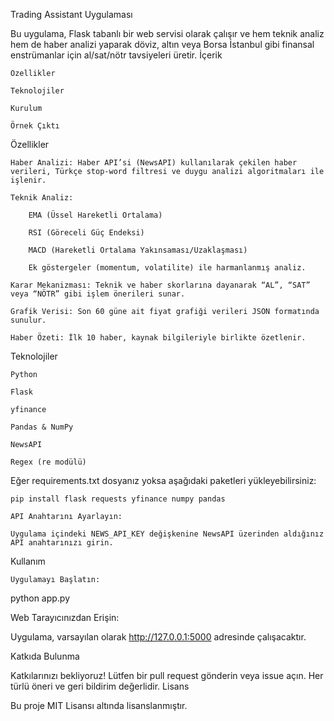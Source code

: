 Trading Assistant Uygulaması

Bu uygulama, Flask tabanlı bir web servisi olarak çalışır ve hem teknik analiz hem de haber analizi yaparak döviz, altın veya Borsa İstanbul gibi finansal enstrümanlar için al/sat/nötr tavsiyeleri üretir.
İçerik

    Özellikler

    Teknolojiler

    Kurulum

    Örnek Çıktı

Özellikler

    Haber Analizi: Haber API’si (NewsAPI) kullanılarak çekilen haber verileri, Türkçe stop-word filtresi ve duygu analizi algoritmaları ile işlenir.

    Teknik Analiz:

        EMA (Üssel Hareketli Ortalama)

        RSI (Göreceli Güç Endeksi)

        MACD (Hareketli Ortalama Yakınsaması/Uzaklaşması)

        Ek göstergeler (momentum, volatilite) ile harmanlanmış analiz.

    Karar Mekanizması: Teknik ve haber skorlarına dayanarak “AL”, “SAT” veya “NÖTR” gibi işlem önerileri sunar.

    Grafik Verisi: Son 60 güne ait fiyat grafiği verileri JSON formatında sunulur.

    Haber Özeti: İlk 10 haber, kaynak bilgileriyle birlikte özetlenir.

Teknolojiler

    Python

    Flask

    yfinance

    Pandas & NumPy

    NewsAPI

    Regex (re modülü)


Eğer requirements.txt dosyanız yoksa aşağıdaki paketleri yükleyebilirsiniz:

    pip install flask requests yfinance numpy pandas

    API Anahtarını Ayarlayın:

    Uygulama içindeki NEWS_API_KEY değişkenine NewsAPI üzerinden aldığınız API anahtarınızı girin.

Kullanım

    Uygulamayı Başlatın:

python app.py

Web Tarayıcınızdan Erişin:

Uygulama, varsayılan olarak http://127.0.0.1:5000 adresinde çalışacaktır.



Katkıda Bulunma

Katkılarınızı bekliyoruz! Lütfen bir pull request gönderin veya issue açın. Her türlü öneri ve geri bildirim değerlidir.
Lisans

Bu proje MIT Lisansı altında lisanslanmıştır.
